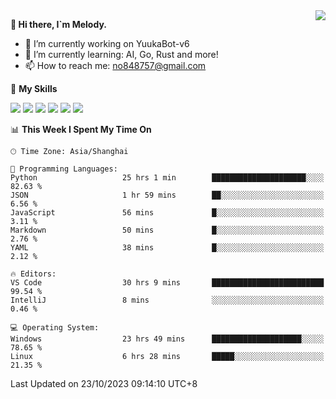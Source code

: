 <a href="#">
  <img align="right" src="https://github-readme-stats.vercel.app/api?username=melodyyuuka&count_private=true&show_icons=true" />
</a>

**👋 Hi there, I`m Melody.**

- 🔭 I’m currently working on YuukaBot-v6
- 🌱 I’m currently learning: AI, Go, Rust and more!
- 📫 How to reach me: no848757@gmail.com

🌟 **My Skills** 

![](https://img.shields.io/badge/-Python-3e74a2?style=flat-square&logo=Python&logoColor=fff)
![](https://img.shields.io/badge/-Java-007396?style=flat-square&logo=OpenJDK&logoColor=fff)
![](https://img.shields.io/badge/-Node.js-339933?style=flat-square&logo=Node.js&logoColor=fff)
![](https://img.shields.io/badge/-Git-f05032?style=flat-square&logo=git&logoColor=fff)
![](https://img.shields.io/badge/-PostgreSQL-4169e1?style=flat-square&logo=PostgreSQL&logoColor=fff)
![](https://img.shields.io/badge/-VSCode-007acc?style=flat-square&logo=Visual-Studio-Code&logoColor=fff)


<!--START_SECTION:waka-->
📊 **This Week I Spent My Time On** 

```text
🕑︎ Time Zone: Asia/Shanghai

💬 Programming Languages: 
Python                   25 hrs 1 min        █████████████████████░░░░   82.63 % 
JSON                     1 hr 59 mins        ██░░░░░░░░░░░░░░░░░░░░░░░    6.56 % 
JavaScript               56 mins             █░░░░░░░░░░░░░░░░░░░░░░░░    3.11 % 
Markdown                 50 mins             █░░░░░░░░░░░░░░░░░░░░░░░░    2.76 % 
YAML                     38 mins             █░░░░░░░░░░░░░░░░░░░░░░░░    2.12 % 

🔥 Editors: 
VS Code                  30 hrs 9 mins       █████████████████████████   99.54 % 
IntelliJ                 8 mins              ░░░░░░░░░░░░░░░░░░░░░░░░░    0.46 % 

💻 Operating System: 
Windows                  23 hrs 49 mins      ████████████████████░░░░░   78.65 % 
Linux                    6 hrs 28 mins       █████░░░░░░░░░░░░░░░░░░░░   21.35 % 
```


 Last Updated on 23/10/2023 09:14:10 UTC+8
<!--END_SECTION:waka-->
